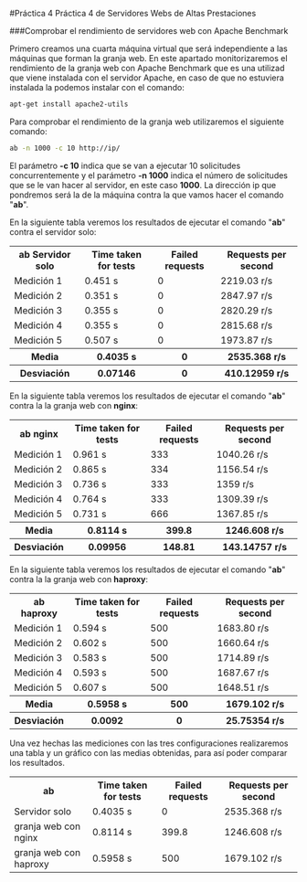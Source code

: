 #Práctica 4
Práctica 4 de Servidores Webs de Altas Prestaciones

###Comprobar el rendimiento de servidores web con Apache Benchmark

Primero creamos una cuarta máquina virtual que será independiente a las máquinas que forman la granja web.
En este apartado monitorizaremos el rendimiento de la granja web con Apache Benchmark que es una utilizad que viene instalada con el servidor Apache, en caso de que no estuviera instalada la podemos instalar con el comando:
```sh
apt-get install apache2-utils
```
Para comprobar el rendimiento de la granja web utilizaremos el siguiente comando:
```sh
ab -n 1000 -c 10 http://ip/
```
El parámetro **-c 10** indica que se van a ejecutar 10 solicitudes concurrentemente y el parámetro **-n 1000** indica el número de solicitudes que se le van hacer al servidor, en este caso **1000**.
La dirección ip que pondremos será la de la máquina contra la que vamos hacer el comando "**ab**".

En la siguiente tabla veremos los resultados de ejecutar el comando "**ab**" contra el servidor solo:


<table style="width:100%">
  <tr>
    <th>ab  
    Servidor solo</th>
    <th>Time taken for tests</th>
    <th>Failed requests</th>
    <th>Requests per second</th>
  </tr>
  <tr>
    <td>Medición 1</td>
    <td>0.451 s</td>		
    <td>0</td>
    <td>2219.03 r/s</td>
  </tr>
    <td>Medición 2</td>
      <td>0.351 s</td>
      <td>0</td>
      <td>2847.97 r/s</td>
  </tr>
    <td>Medición 3</td>
    <td>0.355 s</td>	
    <td>0</td>
    <td>2820.29 r/s</td>
  </tr>
  </tr>
    <td>Medición 4</td>
    <td>0.355 s</td>
    <td>0</td>
    <td>2815.68 r/s</td>
  </tr>
  </tr>
    <td>Medición 5</td>
    <td>0.507 s</td>
    <td>0</td>
    <td>1973.87 r/s</td>
  </tr>
  </tr>
    <th>Media</th>
    <th>0.4035 s</th>	
    <th>0</th>
    <th>2535.368 r/s</th>
  </tr>
  </tr>
    <th>Desviación</th>
    <th>0.07146</th>
    <th>0</th>
    <th>410.12959 r/s</th>
  </tr>
</table>  

En la siguiente tabla veremos los resultados de ejecutar el comando "**ab**" contra la la granja web con **nginx**:


<table style="width:100%">
  <tr>
    <th>ab  
    nginx</th>
    <th>Time taken for tests</th>
    <th>Failed requests</th>
    <th>Requests per second</th>
  </tr>
  <tr>
    <td>Medición 1</td>
    <td>0.961 s</td>		
    <td>333</td>
    <td>1040.26 r/s</td>
  </tr>
    <td>Medición 2</td>
      <td>0.865 s</td>
      <td>334</td>
      <td>1156.54 r/s</td>
  </tr>
    <td>Medición 3</td>
    <td>0.736 s</td>	
    <td>333</td>
    <td>1359 r/s</td>
  </tr>
  </tr>
    <td>Medición 4</td>
    <td>0.764 s</td>
    <td>333</td>
    <td>1309.39 r/s</td>
  </tr>
  </tr>
    <td>Medición 5</td>
    <td>0.731 s</td>
    <td>666</td>
    <td>1367.85 r/s</td>
  </tr>
  </tr>
    <th>Media</th>
    <th>0.8114 s</th>	
    <th>399.8</th>
    <th>1246.608 r/s</th>
  </tr>
  </tr>
    <th>Desviación</th>
    <th>0.09956</th>
    <th>148.81</th>
    <th>143.14757 r/s</th>
  </tr>
</table>

En la siguiente tabla veremos los resultados de ejecutar el comando "**ab**" contra la la granja web con **haproxy**:


<table style="width:100%">
  <tr>
    <th>ab  
    haproxy</th>
    <th>Time taken for tests</th>
    <th>Failed requests</th>
    <th>Requests per second</th>
  </tr>
  <tr>
    <td>Medición 1</td>
    <td>0.594 s</td>		
    <td>500</td>
    <td>1683.80 r/s</td>
  </tr>
    <td>Medición 2</td>
      <td>0.602 s</td>
      <td>500</td>
      <td>1660.64 r/s</td>
  </tr>
    <td>Medición 3</td>
    <td>0.583 s</td>	
    <td>500</td>
    <td>1714.89 r/s</td>
  </tr>
  </tr>
    <td>Medición 4</td>
    <td>0.593 s</td>
    <td>500</td>
    <td>1687.67 r/s</td>
  </tr>
  </tr>
    <td>Medición 5</td>
    <td>0.607 s</td>
    <td>500</td>
    <td>1648.51 r/s</td>
  </tr>
  </tr>
    <th>Media</th>
    <th>0.5958 s</th>	
    <th>500</th>
    <th>1679.102 r/s</th>
  </tr>
  </tr>
    <th>Desviación</th>
    <th>0.0092</th>
    <th>0</th>
    <th>25.75354 r/s</th>
  </tr>
</table>


Una vez hechas las mediciones con las tres configuraciones realizaremos una tabla y un gráfico con las medias obtenidas, para así poder comparar los resultados.  
<table style="width:100%">
  <tr>
    <th>ab</th>
    <th>Time taken for tests</th>
    <th>Failed requests</th>
    <th>Requests per second</th>
  </tr>
  <tr>
    <td>Servidor solo</td>
    <td>0.4035 s</td>		
    <td>0</td>
    <td>2535.368 r/s</td>
  </tr>
    <td>granja web con nginx</td>
      <td>0.8114 s</td>
      <td>399.8</td>
      <td>1246.608 r/s</td>
  </tr>
    <td> granja web con haproxy</td>
    <td>0.5958 s</td>	
    <td>500</td>
    <td>1679.102 r/s</td>
</table>
